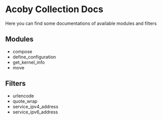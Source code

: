 # Acoby Collection Docs

Here you can find some documentations of available modules and filters

## Modules

- compose
- define_configuration
- get_kernel_info
- move

## Filters

- urlencode
- quote_wrap
- service_ipv4_address
- service_ipv6_address
